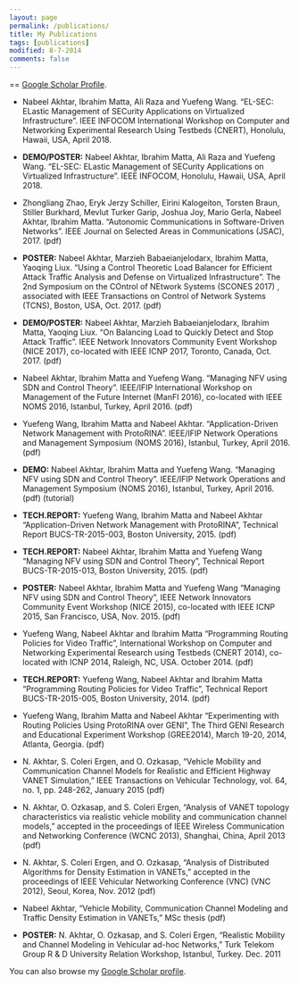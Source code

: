 ```yaml
---
layout: page
permalink: /publications/
title: My Publications
tags: [publications]
modified: 8-7-2014
comments: false
---
```


== <a href="https://scholar.google.com/citations?user=EoZJQVYAAAAJ&hl=en" target="_blank">Google Scholar Profile</a>.

- Nabeel Akhtar, Ibrahim Matta, Ali Raza and Yuefeng Wang. “EL-SEC: ELastic Management of SECurity Applications on Virtualized Infrastructure”. IEEE INFOCOM International Workshop on Computer and Networking Experimental Research Using Testbeds (CNERT), Honolulu, Hawaii, USA, April 2018.

- **DEMO/POSTER:** Nabeel Akhtar, Ibrahim Matta, Ali Raza and Yuefeng Wang. “EL-SEC: ELastic Management of SECurity Applications on Virtualized Infrastructure”. IEEE INFOCOM, Honolulu, Hawaii, USA, April 2018.

- Zhongliang Zhao, Eryk Jerzy Schiller, Eirini Kalogeiton, Torsten Braun, Stiller Burkhard, Mevlut Turker Garip, Joshua Joy, Mario Gerla, Nabeel Akhtar, Ibrahim Matta. “Autonomic Communications in Software-Driven Networks”. IEEE Journal on Selected Areas in Communications (JSAC), 2017. (pdf) 


- **POSTER:** Nabeel Akhtar, Marzieh Babaeianjelodarx, Ibrahim Matta, Yaoqing Liux. “Using a Control Theoretic Load Balancer for Efficient Attack Traffic Analysis and Defense on Virtualized Infrastructure”. The 2nd Symposium on the COntrol of NEtwork Systems (SCONES 2017) , associated with IEEE Transactions on Control of Network Systems (TCNS), Boston, USA, Oct. 2017. (pdf) 


- **DEMO/POSTER:** Nabeel Akhtar, Marzieh Babaeianjelodarx, Ibrahim Matta, Yaoqing Liux. “On Balancing Load to Quickly Detect and Stop Attack Traffic”. IEEE Network Innovators Community Event Workshop (NICE 2017), co-located with IEEE ICNP 2017, Toronto, Canada, Oct. 2017. (pdf) 


- Nabeel Akhtar, Ibrahim Matta and Yuefeng Wang. “Managing NFV using SDN and Control Theory”. IEEE/IFIP International Workshop on Management of the Future Internet (ManFI 2016), co-located with IEEE NOMS 2016, Istanbul, Turkey, April 2016. (pdf) 


- Yuefeng Wang, Ibrahim Matta and Nabeel Akhtar. “Application-Driven Network Management with ProtoRINA”. IEEE/IFIP Network Operations and Management Symposium (NOMS 2016), Istanbul, Turkey, April 2016. (pdf) 


- **DEMO:** Nabeel Akhtar, Ibrahim Matta and Yuefeng Wang. “Managing NFV using SDN and Control Theory”. IEEE/IFIP Network Operations and Management Symposium (NOMS 2016), Istanbul, Turkey, April 2016. (pdf) (tutorial) 


- **TECH.REPORT:** Yuefeng Wang, Ibrahim Matta and Nabeel Akhtar “Application-Driven Network Management with ProtoRINA”, Technical Report BUCS-TR-2015-003, Boston University, 2015. (pdf) 


- **TECH.REPORT:** Nabeel Akhtar, Ibrahim Matta and Yuefeng Wang “Managing NFV using SDN and Control Theory”, Technical Report BUCS-TR-2015-013, Boston University, 2015. (pdf) 


- **POSTER:** Nabeel Akhtar, Ibrahim Matta and Yuefeng Wang “Managing NFV using SDN and Control Theory”, IEEE Network Innovators Community Event Workshop (NICE 2015), co-located with IEEE ICNP 2015, San Francisco, USA, Nov. 2015. (pdf) 


- Yuefeng Wang, Nabeel Akhtar and Ibrahim Matta “Programming Routing Policies for Video Traffic”, International Workshop on Computer and Networking Experimental Research using Testbeds (CNERT 2014), co-located with ICNP 2014, Raleigh, NC, USA. October 2014. (pdf) 


- **TECH.REPORT:** Yuefeng Wang, Nabeel Akhtar and Ibrahim Matta “Programming Routing Policies for Video Traffic”, Technical Report BUCS-TR-2015-005, Boston University, 2014. (pdf) 


- Yuefeng Wang, Ibrahim Matta and Nabeel Akhtar “Experimenting with Routing Policies Using ProtoRINA over GENI”, The Third GENI Research and Educational Experiment Workshop (GREE2014), March 19-20, 2014, Atlanta, Georgia. (pdf) 


- N. Akhtar, S. Coleri Ergen, and O. Ozkasap, “Vehicle Mobility and Communication Channel Models for Realistic and Efficient Highway VANET Simulation,” IEEE Transactions on Vehicular Technology, vol. 64, no. 1, pp. 248-262, January 2015 (pdf) 


- N. Akhtar, O. Ozkasap, and S. Coleri Ergen, “Analysis of VANET topology characteristics via realistic vehicle mobility and communication channel models,” accepted in the proceedings of IEEE Wireless Communication and Networking Conference (WCNC 2013), Shanghai, China, April 2013 (pdf) 


- N. Akhtar, S. Coleri Ergen, and O. Ozkasap, “Analysis of Distributed Algorithms for Density Estimation in VANETs,” accepted in the proceedings of IEEE Vehicular Networking Conference (VNC) (VNC 2012), Seoul, Korea, Nov. 2012 (pdf) 


- Nabeel Akhtar, “Vehicle Mobility, Communication Channel Modeling and Traffic Density Estimation in VANETs,” 
MSc thesis (pdf) 


- **POSTER:** N. Akhtar, O. Ozkasap, and S. Coleri Ergen, “Realistic Mobility and Channel Modeling in Vehicular ad-hoc Networks,” 
Turk Telekom Group R & D University Relation Workshop, Istanbul, Turkey. Dec. 2011 


You can also browse my <a href="https://scholar.google.com/citations?user=EoZJQVYAAAAJ&hl=en" target="_blank">Google Scholar profile</a>.
